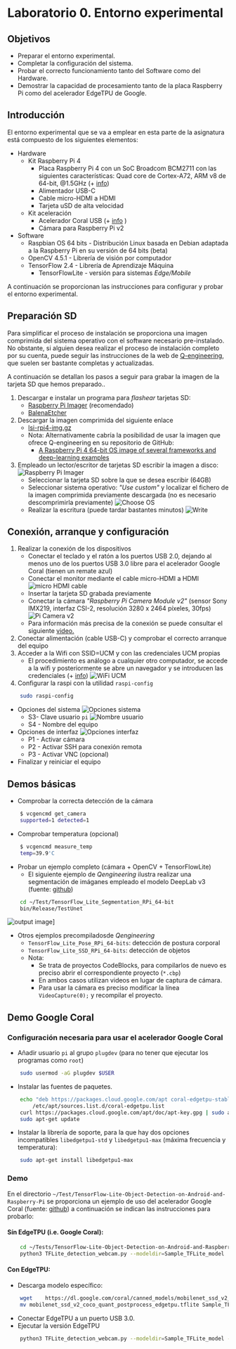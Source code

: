 # Laboratorio 0. Entorno experimental

## Objetivos

* Preparar el entorno experimental.
* Completar la configuración del sistema.
* Probar el correcto funcionamiento tanto del Software como del Hardware.
* Demostrar la capacidad de procesamiento tanto de la placa Raspberry Pi como del acelerador EdgeTPU de Google.

## Introducción

El entorno experimental que se va a emplear en esta parte de la asignatura está compuesto de los siguientes elementos:

* Hardware
  * Kit Raspberry Pi 4
    * Placa Raspberry Pi 4 con un SoC Broadcom BCM2711 con las siguientes características: Quad core de Cortex-A72, ARM v8 de 64-bit, @1.5GHz (+ [info](https://www.raspberrypi.org/products/raspberry-pi-4-model-b/specifications/)) 
    * Alimentador USB-C
    * Cable micro-HDMI a HDMI
    * Tarjeta uSD de alta velocidad
  * Kit aceleración
    * Acelerador Coral USB (+ [info](https://coral.ai/products/accelerator/) )
    * Cámara para Raspberry Pi v2
* Software
  * Raspbian OS 64 bits - Distribución Linux basada en Debian adaptada a la Raspberry Pi en su versión de 64 bits (beta)
  * OpenCV 4.5.1 - Librería de visión por computador
  * TensorFlow 2.4 - Librería de Aprendizaje Máquina
    * TensorFlowLite - versión para sistemas *Edge/Mobile*

A continuación se proporcionan las instrucciones para configurar y probar el entorno experimental.

## Preparación SD

Para simplificar el proceso de instalación se proporciona una imagen comprimida del sistema operativo con el software necesario pre-instalado. No obstante, si alguien desea realizar el proceso de instalación completo por su cuenta, puede seguir las instrucciones de la web de [Q-engineering](https://qengineering.eu), que suelen ser bastante completas y actualizadas.

A continuación se detallan los pasos a seguir para grabar la imagen de la tarjeta SD que hemos preparado..

1. Descargar e instalar un programa para *flashear* tarjetas SD:
	* [Raspberry Pi Imager](https://www.raspberrypi.org/software/) (recomendado)
	* [BalenaEtcher](https://www.balena.io/etcher/)
2. Descargar la imagen comprimida del siguiente enlace
	* [lsi-rpi4-img.gz](https://drive.google.com/file/d/1Vw_eOVQ2Qp27sQwxeMgkWiMxlPyKcEN1/view?usp=sharing)
	* Nota: Alternativamente cabría la posibilidad de usar la imagen que ofrece Q-engineering en su repositorio de GitHub:
		* [A Raspberry Pi 4 64-bit OS image of several frameworks and deep-learning examples](https://github.com/Qengineering/RPi-image)
3. Empleado un lector/escritor de tarjetas SD escribir la imagen a disco:
	![Raspberry Pi Imager](image-20210412232727709.png) 
	* Seleccionar la tarjeta SD sobre la que se desea escribir (64GB)
	* Seleccionar sistema operativo: *"Use custom"* y localizar el fichero de la imagen comprimida previamente descargada (no es necesario descomprimirla previamente)
	![Choose OS](image-20210412233000832.png)
	* Realizar la escritura (puede tardar bastantes minutos)
	![Write](image-20210412233636340.png)

## Conexión, arranque y configuración

1. Realizar la conexión de los dispositivos
	* Conectar el teclado y el ratón a los puertos USB 2.0, dejando al menos uno de los puertos USB 3.0 libre para el acelerador Google Coral (tienen un remate azul)
	* Conectar el monitor mediante el cable micro-HDMI a HDMI
		![micro HDMI cable](https://img.pccomponentes.com/articles/22/221646/k1481-1.jpg)
	* Insertar la tarjeta SD grabada previamente
	* Conectar la cámara *"Raspberry Pi Camera Module v2"* (sensor Sony IMX219, interfaz CSI-2, resolución 3280 x 2464 píxeles, 30fps)
		![Pi Camera v2](pi-camera.jpg)
	* Para información más precisa de la conexión se puede consultar el siguiente [video.](https://youtu.be/lAbpDRy-gc0)
2. Conectar alimentación (cable USB-C) y comprobar el correcto arranque del equipo
3. Acceder a la Wifi con SSID=UCM y con las credenciales UCM propias
	* El procedimiento es análogo a cualquier otro computador, se accede a la wifi y posteriormente se abre un navegador y  se introducen las credenciales (+ [info](https://ssii.ucm.es/ucm))
	![WiFi UCM](https://ssii.ucm.es/data/cont/media/www/pag-6768/caratula%20UCM%20g.jpg)
4. Configurar la raspi con la utilidad `raspi-config`

```bash
	sudo raspi-config
```

* Opciones del sistema
	![Opciones sistema](image-20210413000234657.png)
	* S3- Clave usuario `pi`
		![Nombre usuario](image-20210413000356479.png)
	* S4 - Nombre del equipo
* Opciones de interfaz
	![Opciones interfaz](image-20210413001135185.png)
	* P1 - Activar cámara
	* P2 - Activar SSH para conexión remota
	* P3 - Activar VNC (opcional)
* Finalizar y reiniciar el equipo

## Demos básicas

* Comprobar la correcta detección de la cámara
```bash
	$ vcgencmd get_camera
	supported=1 detected=1
```
* Comprobar temperatura (opcional)
```bash
	$ vcgencmd measure_temp
	temp=39.9'C
```
* Probar un ejemplo completo (cámara + OpenCV + TensorFlowLite)
	* El siguiente ejemplo de *Qengineering* ilustra realizar una segmentación de imáganes empleado el modelo DeepLab v3 (fuente: [github](https://github.com/Qengineering/TensorFlow_Lite_Segmentation_RPi_64-bit))
```bash
	cd ~/Test/TensorFlow_Lite_Segmentation_RPi_64-bit
	bin/Release/TestUnet
```
![output image](https://camo.githubusercontent.com/25f64d9aa42084c3b9d766e5d883452cc8b652286b5a0b50bd1437c6b68156b3/68747470733a2f2f71656e67696e656572696e672e65752f696d616765732f556e65745f36342e6a7067)]



* Otros ejemplos precompiladosde *Qengineering* 
	* `TensorFlow_Lite_Pose_RPi_64-bits`: detección de postura corporal
	* `TensorFlow_Lite_SSD_RPi_64-bits`: detección de objetos
	* Nota:
		* Se trata de proyectos CodeBlocks, para compilarlos de nuevo es preciso abrir el correspondiente proyecto (`*.cbp`)
		* En ambos casos utilizan videos en lugar de captura de cámara.
		* Para usar la cámara es preciso modificar la línea `VideoCapture(0);` y recompilar el proyecto.

## Demo Google Coral

### Configuración necesaria para usar el acelerador Google Coral
* Añadir usuario `pi` al grupo `plugdev` (para no tener que ejecutar los programas como `root`)
```bash
	sudo usermod -aG plugdev $USER
```
* Instalar las fuentes de paquetes.
```bash
	echo "deb https://packages.cloud.google.com/apt coral-edgetpu-stable main" | sudo tee \
		/etc/apt/sources.list.d/coral-edgetpu.list
	curl https://packages.cloud.google.com/apt/doc/apt-key.gpg | sudo apt-key add -
	sudo apt-get update
```
* Instalar la librería de soporte, para la que hay dos opciones incompatibles `libedgetpu1-std` y `libedgetpu1-max` (máxima frecuencia y temperatura):
```bash
	sudo apt-get install libedgetpu1-max
```
### Demo
En el directorio `~/Test/TensorFlow-Lite-Object-Detection-on-Android-and-Raspberry-Pi` se proporciona un ejemplo de uso del acelerador Google Coral (fuente: [github](https://github.com/EdjeElectronics/TensorFlow-Lite-Object-Detection-on-Android-and-Raspberry-Pi/blob/master/Raspberry_Pi_Guide.md)) a continuación se indican las instrucciones para probarlo:

#### Sín EdgeTPU (i.e. Google Coral):
```bash
	cd ~/Tests/TensorFlow-Lite-Object-Detection-on-Android-and-Raspberry-Pi
	python3 TFLite_detection_webcam.py --modeldir=Sample_TFLite_model
```
#### Con EdgeTPU:

* Descarga modelo específico:
```bash
	wget    https://dl.google.com/coral/canned_models/mobilenet_ssd_v2_coco_quant_postprocess_edgetpu.tflite         
	mv mobilenet_ssd_v2_coco_quant_postprocess_edgetpu.tflite Sample_TFLite_model/edgetpu.tflite
```
* Conectar EdgeTPU a un puerto USB 3.0.
* Ejecutar la versión EdgeTPU
```bash
	python3 TFLite_detection_webcam.py --modeldir=Sample_TFLite_model --edgetpu
```
